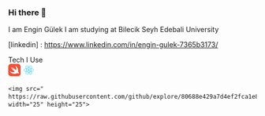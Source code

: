 ### Hi there 👋 
I am Engin Gülek
I am studying at Bilecik Seyh Edebali University


[linkedin] : https://www.linkedin.com/in/engin-gulek-7365b3173/

Tech I Use <br>
<img src="https://raw.githubusercontent.com/github/explore/80688e429a7d4ef2fca1e82350fe8e3517d3494d/topics/swift/swift.png" width="25" height="25">
<tab>
  <img src="https://raw.githubusercontent.com/github/explore/80688e429a7d4ef2fca1e82350fe8e3517d3494d/topics/react/react.png" width="25" height="25">
  
    <img src="  https://raw.githubusercontent.com/github/explore/80688e429a7d4ef2fca1e82350fe8e3517d3494d/topics/javascript/javascript.png" width="25" height="25">






